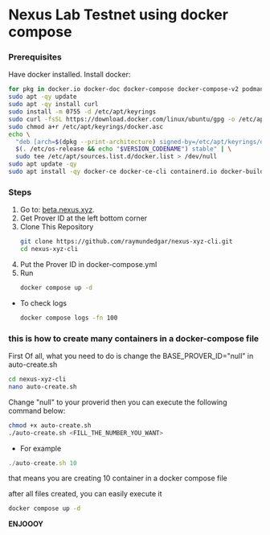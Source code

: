 # Nexus Lab Testnet using docker compose

### Prerequisites
Have docker installed.
Install docker:
```bash
for pkg in docker.io docker-doc docker-compose docker-compose-v2 podman-docker containerd runc; do sudo apt-get remove -qy $pkg; done
sudo apt -qy update
sudo apt -qy install curl
sudo install -m 0755 -d /etc/apt/keyrings
sudo curl -fsSL https://download.docker.com/linux/ubuntu/gpg -o /etc/apt/keyrings/docker.asc
sudo chmod a+r /etc/apt/keyrings/docker.asc
echo \
  "deb [arch=$(dpkg --print-architecture) signed-by=/etc/apt/keyrings/docker.asc] https://download.docker.com/linux/ubuntu \
  $(. /etc/os-release && echo "$VERSION_CODENAME") stable" | \
  sudo tee /etc/apt/sources.list.d/docker.list > /dev/null
sudo apt update -qy
sudo apt install -qy docker-ce docker-ce-cli containerd.io docker-buildx-plugin docker-compose-plugin
```

### Steps
1. Go to: [beta.nexus.xyz](https://beta.nexus.xyz).
2. Get Prover ID at the left bottom corner
3. Clone This Repository
   ```bash
   git clone https://github.com/raymundedgar/nexus-xyz-cli.git
   cd nexus-xyz-cli
5. Put the Prover ID in docker-compose.yml
6. Run
   ```bash
   docker compose up -d

* To check logs
   ```bash
   docker compose logs -fn 100


### this is how to create many containers in a docker-compose file

First Of all, what you need to do is change the BASE_PROVER_ID="null" in auto-create.sh
```bash
cd nexus-xyz-cli 
nano auto-create.sh
```

Change "null" to your proverid
then you can execute the following command below:

```bash
chmod +x auto-create.sh
./auto-create.sh <FILL_THE_NUMBER_YOU_WANT>
```

* For example
```js
./auto-create.sh 10
```
that means you are creating 10 container in a docker compose file


after all files created, you can easily execute it

```bash
docker compose up -d
```

**ENJOOOY**
